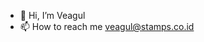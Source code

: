 - 👋 Hi, I’m Veagul
- 📫 How to reach me veagul@stamps.co.id


<!---
veagul/veagul is a ✨ special ✨ repository because its `README.md` (this file) appears on your GitHub profile.
You can click the Preview link to take a look at your changes.
--->
